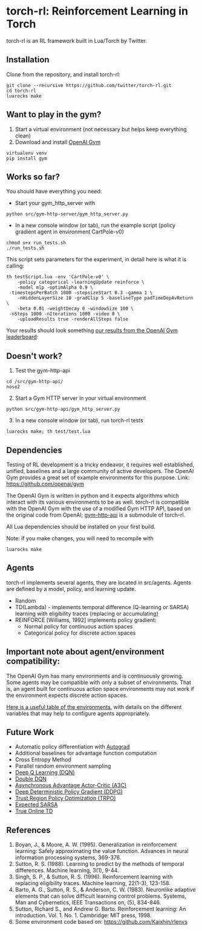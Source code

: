 # torch-rl: Reinforcement Learning in Torch
torch-rl is an RL framework built in Lua/Torch by Twitter.

Installation
------------
Clone from the repository, and install torch-rl:
~~~~~
git clone --recursive https://github.com/twitter/torch-rl.git
cd torch-rl
luarocks make
~~~~~

Want to play in the gym?
------------------------
1) Start a virtual environment (not necessary but helps keep everything clean)
2) Download and install [OpenAI Gym](https://github.com/openai/gym)
~~~
virtualenv venv
pip install gym
~~~

Works so far? 
------------------------
You should have everything you need:
* Start your gym_http_server with 
~~~~
python src/gym-http-server/gym_http_server.py
~~~~

* In a new console window (or tab), run the example script (policy gradient agent in environment CartPole-v0)
~~~
chmod u+x run_tests.sh
./run_tests.sh
~~~

This script sets parameters for the experiment, in detail here is what it is calling:

~~~
th testScript.lua -env 'CartPole-v0' \
	-policy categorical -learningUpdate reinforce \
	-model mlp -optimAlpha 0.9 \
 -timestepsPerBatch 1000 -stepsizeStart 0.3 -gamma 1 \
	-nHiddenLayerSize 10 -gradClip 5 -baselineType padTimeDepAvReturn \
	-beta 0.01 -weightDecay 0 -windowSize 100 \
 -nSteps 1000 -nIterations 1000 -video 0 \
	-uploadResults true -renderAllSteps false
~~~
	
Your results should look something [our results from the OpenAI Gym leaderboard](https://gym.openai.com/evaluations/eval_9wwlxNWeTOWaFJcwioF0zQ):

Doesn't work?
------------------------
1) Test the gym-http-api
~~~~
cd /src/gym-http-api/
nose2
~~~~

2) Start a Gym HTTP server in your virtual environment
~~~~
python src/gym-http-api/gym_http_server.py
~~~~

3) In a new console window (or tab), run torch-rl tests
~~~~
luarocks make; th test/test.lua
~~~~

Dependencies
------------
Testing of RL development is a tricky endeavor, it requires well established, unified, baselines and a large community of active developers. The OpenAI Gym provides a great set of example environments for this purpose. Link: https://github.com/openai/gym

The OpenAI Gym is written in python and it expects algorithms which interact with its various environments to be as well. torch-rl is compatible with the OpenAI Gym with the use of a modified Gym HTTP API, based on the original code from OpenAI; [gym-http-api](https://github.com/korymath/gym-http-api) is a submodule of torch-rl.

All Lua dependencies should be installed on your first build.

Note: if you make changes, you will need to recompile with
~~~~
luarocks make
~~~~

## Agents
torch-rl implements several agents, they are located in src/agents. Agents are defined by a model, policy, and learning update.

* Random
* TD(Lambda) - implements temporal difference (Q-learning or SARSA) learning with eligibility traces (replacing or accumulating)
* REINFORCE [Williams, 1992] implements policy gradient:
	* Normal policy for continuous action spaces
	* Categorical policy for discrete action spaces

## Important note about agent/environment compatibility:
The OpenAI Gym has many environments and is continuously growing. Some agents may be compatible with only a subset of environments. That is, an agent built for continuous action space environments may not work if the environment expects discrete action spaces. 

[Here is a useful table of the environments](https://github.com/openai/gym/wiki/Table-of-environments), with details on the different variables that may help to configure agents appropriately.

Future Work
-----------
* Automatic policy differentiation with [Autograd](https://github.com/twitter/torch-autograd)
* Additional baselines for advantage function computation
* Cross Entropy Method
* Parallel random environment sampling
* [Deep Q Learning (DQN)](http://arxiv.org/abs/1312.5602)
* [Double DQN](http://arxiv.org/abs/1509.06461)
* [Asynchronous Advantage Actor-Critic (A3C)](https://arxiv.org/pdf/1602.01783v2.pdf)
* [Deep Deterministic Policy Gradient (DDPG)](http://arxiv.org/abs/1509.02971)
* [Trust Region Policy Optimization (TRPO)](https://arxiv.org/pdf/1502.05477v4.pdf)
* [Expected SARSA](http://www.cs.ox.ac.uk/people/shimon.whiteson/pubs/vanseijenadprl09.pdf)
* [True Online TD](https://webdocs.cs.ualberta.ca/~sutton/papers/vSS-trueonline-ICML-2014.pdf)

References
--------------
1. Boyan, J., & Moore, A. W. (1995). Generalization in reinforcement learning: Safely approximating the value function. Advances in neural information processing systems, 369-376.
2. Sutton, R. S. (1988). Learning to predict by the methods of temporal differences. Machine learning, 3(1), 9-44.
3. Singh, S. P., & Sutton, R. S. (1996). Reinforcement learning with replacing eligibility traces. Machine learning, 22(1-3), 123-158.
4. Barto, A. G., Sutton, R. S., & Anderson, C. W. (1983). Neuronlike adaptive elements that can solve difficult learning control problems. Systems, Man and Cybernetics, IEEE Transactions on, (5), 834-846.
5. Sutton, Richard S., and Andrew G. Barto. Reinforcement learning: An introduction. Vol. 1. No. 1. Cambridge: MIT press, 1998.
6. Some environment code based on: https://github.com/Kaixhin/rlenvs